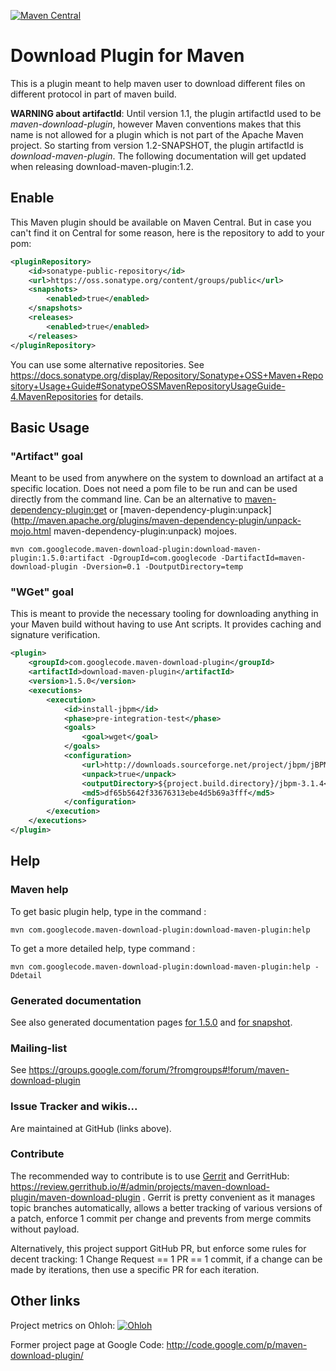 [![Maven Central](https://maven-badges.herokuapp.com/maven-central/com.googlecode.maven-download-plugin/download-maven-plugin/badge.svg)](https://maven-badges.herokuapp.com/maven-central/com.googlecode.maven-download-plugin/download-maven-plugin)

# Download Plugin for Maven
This is a plugin meant to help maven user to download different files on different protocol in part of maven build.

__WARNING about artifactId__: Until version 1.1, the plugin artifactId used to be _maven-download-plugin_, however Maven conventions makes that this name is not allowed for a plugin which is not part of the Apache Maven project. So starting from version 1.2-SNAPSHOT, the plugin artifactId is _download-maven-plugin_. The following documentation will get updated when releasing download-maven-plugin:1.2.

## Enable 

This Maven plugin should be available on Maven Central. But in case you can't find it on Central for some reason, here is the repository to add to your pom:

```xml
<pluginRepository>
	<id>sonatype-public-repository</id>
	<url>https://oss.sonatype.org/content/groups/public</url>
	<snapshots>
		<enabled>true</enabled>
	</snapshots>
	<releases>
		<enabled>true</enabled>
	</releases>
</pluginRepository>
````

You can use some alternative repositories. See https://docs.sonatype.org/display/Repository/Sonatype+OSS+Maven+Repository+Usage+Guide#SonatypeOSSMavenRepositoryUsageGuide-4.MavenRepositories for details.

## Basic Usage

### "Artifact" goal
Meant to be used from anywhere on the system to download an artifact at a specific location.  Does not need a pom file to be run and can be used directly from the command line.
Can be an alternative to [maven-dependency-plugin:get](http://maven.apache.org/plugins/maven-dependency-plugin/get-mojo.html) or [maven-dependency-plugin:unpack](http://maven.apache.org/plugins/maven-dependency-plugin/unpack-mojo.html maven-dependency-plugin:unpack) mojoes.


```
mvn com.googlecode.maven-download-plugin:download-maven-plugin:1.5.0:artifact -DgroupId=com.googlecode -DartifactId=maven-download-plugin -Dversion=0.1 -DoutputDirectory=temp
```

### "WGet" goal
This is meant to provide the necessary tooling for downloading anything in your Maven build without having to use Ant scripts.
It provides caching and signature verification.
```xml
<plugin>
	<groupId>com.googlecode.maven-download-plugin</groupId>
	<artifactId>download-maven-plugin</artifactId>
	<version>1.5.0</version>
	<executions>
		<execution>
			<id>install-jbpm</id>
			<phase>pre-integration-test</phase>
			<goals>
				<goal>wget</goal>
			</goals>
			<configuration>
				<url>http://downloads.sourceforge.net/project/jbpm/jBPM%203/jbpm-3.1.4/jbpm-3.1.4.zip</url>
				<unpack>true</unpack>
				<outputDirectory>${project.build.directory}/jbpm-3.1.4</outputDirectory>
				<md5>df65b5642f33676313ebe4d5b69a3fff</md5>
			</configuration>
		</execution>
	</executions>
</plugin>
```

## Help

### Maven help

To get basic plugin help, type in the command : 
```
mvn com.googlecode.maven-download-plugin:download-maven-plugin:help
```

To get a more detailed help, type command : 
```
mvn com.googlecode.maven-download-plugin:download-maven-plugin:help -Ddetail
```
### Generated documentation

See also generated documentation pages [for 1.5.0](http://maven-download-plugin.github.com/maven-download-plugin/docsite/1.5.0/) and [for snapshot](http://maven-download-plugin.github.com/maven-download-plugin/docsite/snapshot/).

### Mailing-list

See https://groups.google.com/forum/?fromgroups#!forum/maven-download-plugin

### Issue Tracker and wikis...

Are maintained at GitHub (links above).

### Contribute

The recommended way to contribute is to use [Gerrit](https://gerrit-review.googlesource.com/Documentation/user-upload.html) and GerritHub: https://review.gerrithub.io/#/admin/projects/maven-download-plugin/maven-download-plugin . Gerrit is pretty convenient as it manages topic branches automatically, allows a better tracking of various versions of a patch, enforce 1 commit per change and prevents from merge commits without payload.

Alternatively, this project support GitHub PR, but enforce some rules for decent tracking: 1 Change Request == 1 PR == 1 commit, if a change can be made by iterations, then use a specific PR for each iteration.

## Other links

Project metrics on Ohloh: [![Ohloh](https://www.ohloh.net/p/download-maven-plugin/widgets/project_partner_badge.gif)](https://www.ohloh.net/p/download-maven-plugin)

Former project page at Google Code: http://code.google.com/p/maven-download-plugin/
